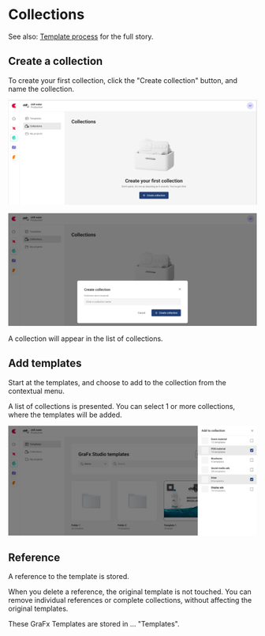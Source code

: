 # Collections

See also: [Template process](/CHILI-GraFx/concepts/template-management/#template-collection) for the full story.

## Create a collection

To create your first collection, click the "Create collection" button, and name the collection.

![screenshot-fullwidth](empty-collection.png)

![screenshot-fullwidth](create-collection.png)

A collection will appear in the list of collections.

## Add templates

Start at the templates, and choose to add to the collection from the contextual menu.

A list of collections is presented. You can select 1 or more collections, where the templates will be added.

![screen](add-to-collection.png)

## Reference

A reference to the template is stored.

When you delete a reference, the original template is not touched. You can remove individual references or complete collections, without affecting the original templates.

These GraFx Templates are stored in ... "Templates".

